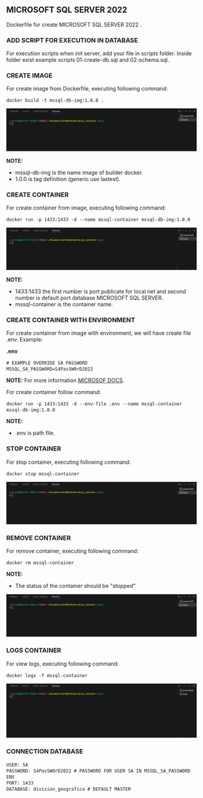 ## MICROSOFT SQL SERVER 2022

Dockerfile for create MICROSOFT SQL SERVER 2022 .

### ADD SCRIPT FOR EXECUTION IN DATABASE

For execution scripts when init server, add your file in scripts folder. Inside folder exist example scripts 01-create-db.sql and 02-schema.sql.

### CREATE IMAGE

For create image from Dockerfile, executing following command:

```shell
docker build -t mssql-db-img:1.0.0 .
```

![docker-mssql-images.gif](../docs/img/docker-mssql-images.gif)

**NOTE:**

- mssql-db-img is the name image of builder docker.
- 1.0.0 is tag definition (generic use lastest).

### CREATE CONTAINER

For create container from image, executing following command:

```shell
docker run -p 1433:1433 -d --name mssql-container mssql-db-img:1.0.0
```

![docker-mssql-run.gif](../docs/img/docker-mssql-run.gif)

**NOTE:**

- 1433:1433 the first number is port publicate for local net and second number is default port database MICROSOFT SQL SERVER.
- mssql-container is the container name.

### CREATE CONTAINER WITH ENVIRONMENT

For create container from image with environment, we will have create file .env. Example:

**.env**

```
# EXAMPLE OVERRIDE SA PASSWORD
MSSQL_SA_PASSWORD=S4PasSW0rD2022
```

**NOTE:** For more information [MICROSOF DOCS](https://learn.microsoft.com/en-us/sql/linux/sql-server-linux-configure-environment-variables?view=sql-server-ver16).

For create container follow command:

```shell
docker run -p 1433:1433 -d --env-file .env --name mssql-container mssql-db-img:1.0.0
```
**NOTE:**

- .env is path file.

### STOP CONTAINER

For stop container, executing following command:

```shell
docker stop mssql-container
```

![docker-mssql-stop.gif](../docs/img/docker-mssql-stop.gif)

### REMOVE CONTAINER

For remove container, executing following command:

```shell
docker rm mssql-container
```

**NOTE:**

- The status of the container should be "stopped"

![docker-mssql-remove.gif](../docs/img/docker-mssql-remove.gif)

### LOGS CONTAINER

For view logs, executing following command:

```shell
docker logs -f mssql-container
```

![docker-mssql-logs.gif](../docs/img/docker-mssql-logs.gif)


### CONNECTION DATABASE

```
USER: SA
PASSWORD: S4PasSW0rD2022 # PASSWORD FOR USER SA IN MSSQL_SA_PASSWORD ENV
PORT: 1433
DATABASE: division_geografica # DEFAULT MASTER
```